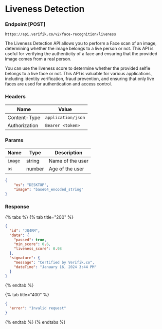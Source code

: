 # Liveness Detection

### Endpoint \[POST]

```
https://api.verifik.co/v2/face-recognition/liveness 
```

The Liveness Detection API allows you to perform a Face scan of an image, determining whether the image belongs to a live person or not. This API is useful for verifying the authenticity of a face and ensuring that the provided image comes from a real person.

You can use the liveness score to determine whether the provided selfie belongs to a live face or not. This API is valuable for various applications, including identity verification, fraud prevention, and ensuring that only live faces are used for authentication and access control.

### **Headers**

| Name          | Value              |
| ------------- | ------------------ |
| Content-Type  | `application/json` |
| Authorization | `Bearer <token>`   |

### **Params**

| Name    | Type   | Description      |
| ------- | ------ | ---------------- |
| `image` | string | Name of the user |
| `os`    | number | Age of the user  |

```json
{
    "os": "DESKTOP", 
    "image": "base64_encoded_string"
}
```

### **Response**

{% tabs %}
{% tab title="200" %}

```json
{
  "id": "JQ4RM",
  "data": {
    "passed": true,
    "min_score": 0.6,
    "liveness_score": 0.98
  },
  "signature": {
    "message": "Certified by Verifik.co",
    "dateTime": "January 16, 2024 3:44 PM"
  }
}
```

{% endtab %}

{% tab title="400" %}

```json
{
  "error": "Invalid request"
}
```

{% endtab %}
{% endtabs %}
